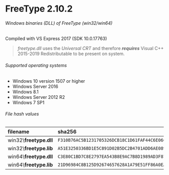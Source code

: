 FreeType 2.10.2
=========================
###### Windows binaries (DLL) of FreeType (win32/win64)
Compiled with VS Express 2017 (SDK 10.0.17763)
> *freetype.dll* uses the *Universal CRT* and therefore **_requires_** Visual C++ 2015-2019 Redistributable to be present on system.
###### Supported operating systems
- Windows 10 version 1507 or higher
- Windows Server 2016
- Windows 8.1
- Windows Server 2012 R2
- Windows 7 SP1
###### File hash values
| filename | sha256 |
| :-- | :-- |
| win32\\**freetype.dll** | `F310B76AC5B1231705326DCB18C1D61FAF44C6E066563029586E1B91FE04EF03` |
| win32\\**freetype.lib** | `A51E3250336BD1E5C891D02B5DC2B4701ADD6AE0899F4535E9683238030576E0` |
| win64\\**freetype.dll** | `C3E80C1BD7C8E2797EA543B8E9AC7B8D1989AD3F87F371CE1783D1907D3D0FF5` |
| win64\\**freetype.lib** | `21D96984C8B125D92674657628A1A79E51FF86A0EA0BBFC05317634E11025A34` |

